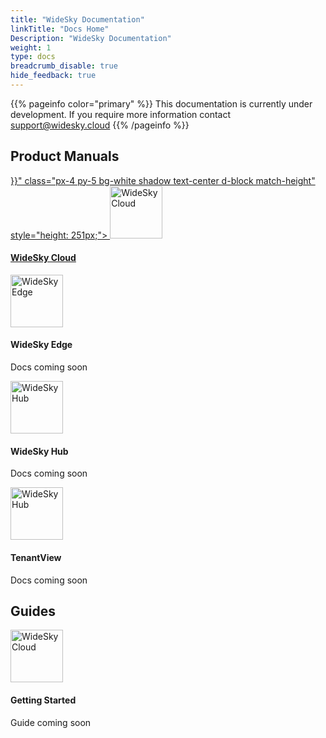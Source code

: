 ```yaml
---
title: "WideSky Documentation"
linkTitle: "Docs Home"
Description: "WideSky Documentation"
weight: 1
type: docs
breadcrumb_disable: true
hide_feedback: true
---
```


{{% pageinfo color="primary" %}}
This documentation is currently under development. If you require more information contact support@widesky.cloud
{{% /pageinfo %}}


## Product Manuals


<html>

  <div class="row justify-content-left">
    <div class="col-lg-3 col-sm-6 mb-4">
      <a href="{{<relref "products/cloud" >}}" class="px-4 py-5 bg-white shadow text-center d-block match-height" style="height: 251px;">
        <img src="/docs/icons/widesky-cloud.svg" alt="WideSky Cloud" height="84" width="84">
        <p> </p>
        <h4 class="mb-3 mt-0">WideSky Cloud</h3>
        <p class="mb-0"></p>
      </a>
    </div>
    <div class="col-lg-3 col-sm-6 mb-4">
      <a class="px-4 py-5 bg-white shadow text-center d-block match-height" style="height: 251px;">
        <img src="/docs/icons/widesky-edge.svg" alt="WideSky Edge" height="84" width="84">
        <p> </p>
        <h4 class="-text-gray mb-3 mt-0">WideSky Edge</h3>
        <p class="-text-gray mb-0">Docs coming soon</p>
      </a>
    </div>
    <div class="col-lg-3 col-sm-6 mb-4">
      <a class="px-4 py-5 bg-white shadow text-center d-block match-height" style="height: 251px;">
        <img src="/docs/icons/widesky-hub.svg" alt="WideSky Hub" height="84" width="84">
        <p> </p>
        <h4 class="-text-gray mb-3 mt-0">WideSky Hub</h3>
        <p class="-text-gray mb-0">Docs coming soon</p>
      </a>
    </div>
    <div class="col-lg-3 col-sm-6 mb-4">
      <a class="px-4 py-5 bg-white shadow text-center d-block match-height" style="height: 251px;">
        <img src="/docs/icons/tenantview.svg" alt="WideSky Hub" height="84" width="84">
        <p> </p>
        <h4 class="-text-gray mb-3 mt-0">TenantView</h3>
        <p class="-text-gray mb-0">Docs coming soon</p>
      </a>
    </div>
  </div>
</html>

## Guides

<div class="row justify-content-left">
    <div class="col-lg-3 col-sm-6 mb-4">
      <a class="px-4 py-5 bg-white shadow text-center d-block match-height" style="height: 251px;">
        <img src="/docs/icons/touch.svg" alt="WideSky Cloud" height="84" width="84">
        <p> </p>
        <h4 class="-text-gray mb-3 mt-0">Getting Started</h3>
        <p class="-text-gray mb-0">Guide coming soon</p>
      </a>
    </div>
  </div>
</html>

